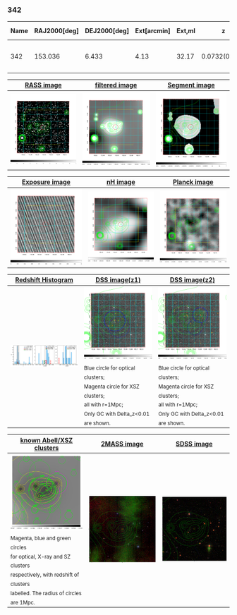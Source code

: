 <div STYLE="page-break-after: always;"></div>

### 342

|Name|RAJ2000[deg]|DEJ2000[deg] |Ext[arcmin]| Ext,ml | z | z_src| C|GC(XSZ,Delta_z<0.01)| GC(OPT,Delta_z<0.01)|GC| R_sig[arcmin] | R500[arcmin] | R500[Mpc]| CRsig[c/s] | CR500[c/s] |L500[1E44 erg/s]|F500[1E-12 erg/s/cm^2]| M500[1E14 Msun]|Tx[keV]|Cnt_sig|Beta|Rc[arcmin]|Comment|Alias|
|---|---|---|---|---|---|------|---|--------|---------|----------|---|---|---|---|---|---|---|---|---|---|---|---|---|---|
|342| 153.036| 6.433| 4.13| 32.17| 0.0732(0.006)| z1, z_xsz| B| F20| N, W| A, F20, N, W| 10.262| 7.815| 0.653| 0.084(0.030)| 0.081(0.029)| 0.193(0.048)| 1.472(0.363)| 0.85(0.11)| 1.98(0.16)| 55.1| 0.893(-0.129+0.078)| 6.987(-1.130+0.983)| -| t207|

|[RASS image](../image/342/342_img.pdf)|[filtered image](../image/342/342_fil.pdf)|[Segment image](../image/342/342_seg.pdf)|
|-------------------|--------------------|-------------------|
| <img src="../image/342/342_img.png" width="300">  | <img src="../image/342/342_fil.png" width="300">   | <img src="../image/342/342_seg.png" width="300">  |

|[Exposure image](../image/342/342_mex.pdf)| [nH image](../image/342/342_nh.pdf)| [Planck image](../image/342/342_p.pdf)|
|-------------------|--------------------|-------------------|
|<img src="../image/342/342_mex.png" width="300">   | <img src="../image/342/342_nh.png" width="300">    | <img src="../image/342/342_p.png" width="300"> |

|[Redshift Histogram](../image/342/342_zg.pdf) | [DSS image(z1)](../image/342/342_dss_z1.pdf)      |  [DSS image(z2)](../image/342/342_dss_z2.pdf)    |
|-------------------|--------------------|-------------------|
|<img src="../image/342/342_zg.png" width="300"> |<img src="../image/342/342_dss_z1.png" width="300"> <sub><br>Blue circle for optical clusters; <br>Magenta circle for XSZ clusters; <br>all with r=1Mpc; <br>Only GC with Delta_z<0.01 are shown. </sub>| <img src="../image/342/342_dss_z2.png" width="300"><sub><br>Blue circle for optical clusters; <br>Magenta circle for XSZ clusters; <br>all with r=1Mpc; <br>Only GC with Delta_z<0.01 are shown. </sub> |

|[known Abell/XSZ clusters](../image/342/342_gc.pdf) | [2MASS image](../image/342/342_2mass.pdf)      |[SDSS image](../image/342/342_sdss.pdf)   |
|-------------------|-------------------|-------------------|
|<img src=../image/342/342_gc.png width="300"> <br><sub>Magenta, blue and green circles <br>for optical, X-ray and SZ clusters <br>respectively, with redshift of clusters <br>labelled. The radius of circles <br>are 1Mpc.</sub>|<img src="../image/342/342_2mass.png" width="300">  | <img src="../image/342/342_sdss.png" width="300">  |




